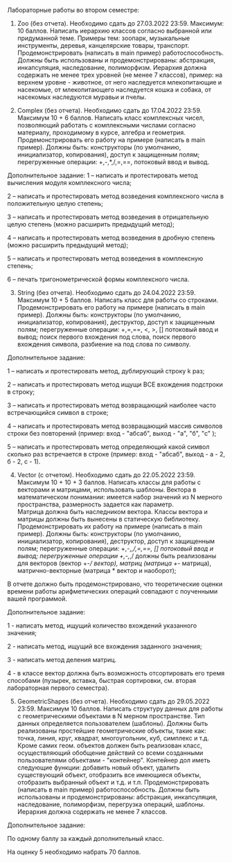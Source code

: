 Лабораторные работы во втором семестре:

1. Zoo (без отчета). Необходимо сдать до 27.03.2022 23:59. Максимум: 10 баллов.
Написать иерархию классов согласно выбранной или придуманной теме. 
Примеры тем: зоопарк, музыкальные инструменты, деревья, канцелярские товары, транспорт.
Продемонстрировать (написать в main пример) работоспособность.
Должны быть использованы и продемонстрированы: абстракция, инкапсуляция, наследование, полиморфизм.
Иерархия должна содержать не менее трех уровней (не менее 7 классов), пример: на верхнем уровне - животное, от него наследуется млекопитающие и насекомые, от млекопитающего наследуется кошка и собака, от насекомых наследуются муравьи и пчелы.



2. Complex (без отчета). Необходимо сдать до 17.04.2022 23:59. Максимум 10 + 6 баллов.
Написать класс комплексных чисел, позволяющий работать с комплексными числами согласно материалу, проходимому в курсе, алгебра и геометрия. Продемонстрировать его работу на примере (написать в main пример).
Должны быть: 
конструкторы (по умолчанию, инициализатор, копирования), доступ к защищенным полям;
 перегруженные операции: +,-,*,/,=,==, потоковый ввод и вывод.

Дополнительное задание: 
1 – написать и протестировать метод вычисления модуля комплексного числа;

2 – написать и протестировать метод возведения комплексного числа в положительную целую степень;

3 – написать и протестировать метод возведения в отрицательную целую степень (можно расширить предыдущий метод);

4 – написать и протестировать метод возведения в дробную степень (можно расширить предыдущий метод);

5 – написать и протестировать метод возведения в комплексную степень;

6 – печать тригонометрической формы комплексного числа.

3. String (без отчета). Необходимо сдать до 24.04.2022 23:59. Максимум 10 + 5 баллов.
Написать класс для работы со строками. 
Продемонстрировать его работу на примере (написать в main пример).
Должны быть: 
конструкторы (по умолчанию, инициализатор, копирования), деструктор, доступ к защищенным полям;
перегруженные операции: +,=,==, <, >, []  потоковый ввод и вывод;
поиск первого вхождения под слова, поиск первого вхождения символа, разбиение на под слова по символу. 

Дополнительное задание: 

1 – написать и протестировать метод, дублирующий строку k раз;

2 – написать и протестировать метод ищущи ВСЕ вхождения подстроки в строку;

3 – написать и протестировать метод возвращающий наиболее часто встречающийся символ в строке;

4 – написать и протестировать метод возвращающий массив символов строки без повторений (пример: вход - "абсаб", выход - "а", "б", "с" );

5 – написать и протестировать метод определяющий какой символ сколько раз встречается в строке (пример: вход - "абсаб", выход - а - 2, б - 2, с - 1).


4. Vector (с отчетом). Необходимо сдать до 22.05.2022 23:59. Максимум 10 + 10 + 3 баллов.
Написать классы для работы с векторами и матрицами, использовать шаблоны. 
Вектора в математическом понимании: имеется набор значений из N мерного пространства, размерность задается как параметр.  
Матрица должна быть наследником вектора.
Классы вектора и матрицы должны быть вынесены в статическую библиотеку. 
Продемонстрировать их работу на примере (написать в main пример).
Должны быть:
 конструкторы (по умолчанию, инициализатор, копирования), деструктор, доступ к защищенным полям;
перегруженные операции: +,-,*,/,=,==, []  потоковый ввод и вывод;
перегруженные операции +,-,*,/ должны быть реализованы для векторов (вектор +-*/ вектор), матриц (матрица +-* матрица), матрично-векторные (матрица * вектор и наоборот);


В отчете должно быть продемонстрировано, что теоретические оценки времени работы арифметических операций совпадают с поученными вашей программой. 

Дополнительное задание: 

1 - написать метод, ищущий количество вхождений указанного значения;

2 - написать метод, ищущий все вхождения заданного значения;

3 - написать метод деления матриц.

4 - в классе вектор должна быть возможность отсортировать его тремя способами (пузырек, вставка, быстрая сортировки, см. вторая лабораторная первого семестра).

5. GeometricShapes (без отчета). Необходимо сдать до 29.05.2022 23:59. Максимум 10 баллов.
Написать структуру данных для работы с геометрическими объектами в N мерном пространстве. Тип данных определяется пользователем (шаблоны). 
Должны быть реализованы простейшие геометрические объекты, такие как: точка, линия, круг, квадрат, многоугольник, куб, симплекс и т.д.
Кроме самих геом. объектов должен быть реализован класс, осуществляющий обобщение действий со всеми созданными пользователями объектами - "контейнер".
Контейнер дол иметь следующие функции: добавить новый объект, удалить существующий объект, отобразить все имеющиеся объекты, отобразить выбранный объект и т.д. и т.п.
Продемонстрировать (написать в main пример) работоспособность.
Должны быть использованы и продемонстрированы: абстракция, инкапсуляция, наследование, полиморфизм, перегрузка операций, шаблоны.
Иерархия должна содержать не менее 7 классов.

Дополнительное задание: 

По одному баллу за каждый дополнительный класс.

На оценку 5 необходимо набрать 70 баллов.
